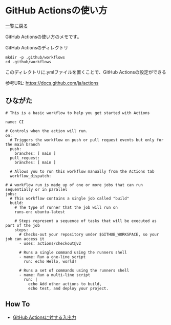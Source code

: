 GitHub Actionsの使い方
==========================
[一覧に戻る](../menu.md)

GitHub Actionsの使い方のメモです。

GitHub Actionsのディレクトリ
```
mkdir -p .github/workflows
cd .github/workflows
```
このディレクトリに.ymlファイルを置くことで、GitHub Actionsの設定ができる

参考URL: https://docs.github.com/ja/actions

ひながた
-----------------
```
# This is a basic workflow to help you get started with Actions

name: CI

# Controls when the action will run. 
on:
  # Triggers the workflow on push or pull request events but only for the main branch
  push:
    branches: [ main ]
  pull_request:
    branches: [ main ]

  # Allows you to run this workflow manually from the Actions tab
  workflow_dispatch:

# A workflow run is made up of one or more jobs that can run sequentially or in parallel
jobs:
  # This workflow contains a single job called "build"
  build:
    # The type of runner that the job will run on
    runs-on: ubuntu-latest

    # Steps represent a sequence of tasks that will be executed as part of the job
    steps:
      # Checks-out your repository under $GITHUB_WORKSPACE, so your job can access it
      - uses: actions/checkout@v2

      # Runs a single command using the runners shell
      - name: Run a one-line script
        run: echo Hello, world!

      # Runs a set of commands using the runners shell
      - name: Run a multi-line script
        run: |
          echo Add other actions to build,
          echo test, and deploy your project.

```

How To
------------
- [GitHub Actionsに対する入出力](input_output.md)
